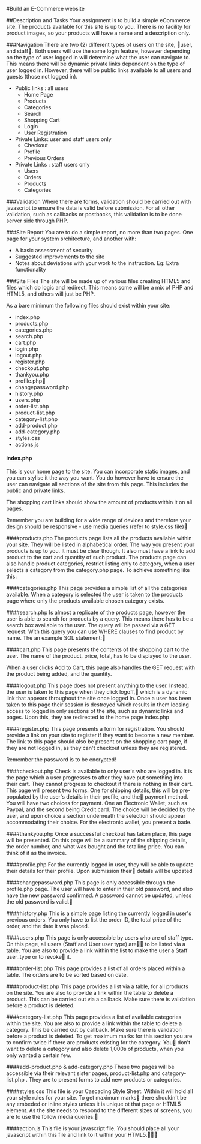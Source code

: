 #Build an E-Commerce website

##Description and Tasks
Your assignment is to build a simple eCommerce site. The products available for this site is up to you. There is no
facility for product images, so your products will have a name and a description only.

###Navigation
There are two (2) different types of users on the site, 􀀀user, and staff􀀀. Both users will use the same login feature, however depending on the type of user logged in will determine what the user can navigate to. This means there will be dynamic private links dependent on the type of user logged in. However, there will be public links available to all users and guests (those not logged in).

  * Public links : all users
    * Home Page
    * Products
    * Categories
    * Search
    * Shopping Cart
    * Login
    * User Registration
  * Private Links: user and staff users only
    * Checkout
    * Profile
    * Previous Orders
  * Private Links : staff users only
    * Users
    * Orders
    * Products
    * Categories

###Validation
Where there are forms, validation should be carried out with javascript to ensure the data is valid before submission. For all other validation, such as callbacks or postbacks, this validation is to be done server side through PHP.

###Site Report
You are to do a simple report, no more than two pages. One page for your system srchitecture, and another with:

  * A basic assessment of security
  * Suggested improvements to the site
  * Notes about deviations with your work to the instruction. Eg: Extra functionality


###Site Files
The site will be made up of various files creating HTML5 and files which do logic and redirect. This means some will be a mix of PHP and HTML5, and others will just be PHP.

As a bare minimum the following files should exist within your site:

  * index.php
  * products.php
  * categories.php
  * search.php
  * cart.php
  * login.php
  * logout.php
  * register.php
  * checkout.php
  * thankyou.php
  * profile.php􀀀
  * changepassword.php
  * history.php
  * users.php
  * order-list.php
  * product-list.php
  * category-list.php
  * add-product.php
  * add-category.php
  * styles.css
  * actions.js

#### index.php
This is your home page to the site. You can incorporate static images, and you can stylise it the way you want. You do however have to ensure the user can navigate all sections of the site from this page. This includes the public and private links.

The shopping cart links should show the amount of products within it on all pages.

Remember you are building for a wide range of devices and therefore your design should be responsive - use media queries (refer to style.css file)􀀀

####products.php
The products page lists all the products available within your site. They will be listed in alphabetical order. The way you present your products is up to you. It must be clear though. It also must have a link to add product to the cart and quantity of such product.
The products page can also handle product categories, restrict listing only to category, when a user selects a category from the category.php page. To achieve something like this:

####categories.php
This page provides a simple list of all the categories available. When a category is selected the user is taken to the products page where only the products available chosen category exists.

####search.php
Is almost a replicate of the products page, however the user is able to search for products by a query. This means there has to be a search box available to the user. The query will be passed via a GET request. With this query you can use WHERE clauses to find product by name. The an example SQL statement:􀀀

####cart.php
This page presents the contents of the shopping cart to the user. The name of the product, price, total, has to be displayed to the user.

When a user clicks Add to Cart, this page also handles the GET request with the product being added, and the quantity.

####logout.php
This page does not present anything to the user. Instead, the user is taken to this page when they click logoff,􀀀 which is a dynamic link that appears throughout the site once logged in. Once a user has been taken to this page their session is destroyed which results in them loosing access to logged in only sections of the site, such as dynamic links and pages. Upon this, they are redirected to the home page index.php

####register.php
This page presents a form for registration. You should provide a link on your site to register if they want to become a new member. The link to this page should also be present on the shopping cart page, if they are not logged in, as they can't checkout unless they are registered.

Remember the password is to be encrypted!

####checkout.php
Check is available to only user's who are logged in. It is the page which a user progresses to after they have put something into their cart. They cannot progress to checkout if there is nothing in their cart. This page will present two forms. One for shipping details, this will be pre-populated by the user's details in their profile, and the􀀀 payment method. You will have two choices for payment. One an Electronic Wallet, such as Paypal, and the second being Credit card. The choice will be decided by the user, and upon choice a section underneath the selection should appear accommodating their choice. For the electronic wallet, you present a bade.

####thankyou.php
Once a successful checkout has taken place, this page will be presented. On this page will be a summary of the shipping details, the order number, and what was bought and the totalling price. You can think of it as the invoice.

####profile.php
For the currently logged in user, they will be able to update their details for their profile. Upon submission their􀀀 details will be updated

####changepassword.php
This page is only accessible through the profile.php page. The user will have to enter in their old password, and also have the new password confirmed. A password cannot be updated, unless the old password is valid.􀀀

####history.php
This is a simple page listing the currently logged in user's previous orders. You only have to list the order ID, the total price of the order, and the date it was placed.

####users.php
This page is only accessible by users who are of staff type. On this page, all users (Staff and User user type) are􀀀􀀀 to be listed via a table. You are also to provide a link within the list to make the user a Staff user_type or to revoke􀀀 it.

####order-list.php
This page provides a list of all orders placed within a table. The orders are to be sorted based on date.

####product-list.php
This page provides a list via a table, for all products on the site. You are also to provide a link within the table to delete a product. This can be carried out via a callback. Make sure there is validation before a product is deleted.

####category-list.php
This page provides a list of available categories within the site. You are also to provide a link within the table to delete a category. This be carried out by callback. Make sure there is validation before a product is deleted. To get maximum marks for this section you are to confirm twice if there are products existing for the category. You􀀀 don't want to delete a category and also delete 1,000s of products, when you only wanted a certain few.

####add-product.php & add-category.php
These two pages will be accessible via their relevant sister pages, product-list.php and category-list.php . They are to present forms to add new products or categories.

####styles.css
This file is your Cascading Style Sheet. Within it will hold all your style rules for your site. To get maximum marks􀀀 there shouldn't be any embeded or inline styles unless it is unique ot that page or HTML5 element. As the site needs to respond to the different sizes of screens, you are to use the follow media queries:􀀀

####action.js
This file is your javascript file. You should place all your javascript within this file and link to it within your HTML5.􀀀􀀀􀀀